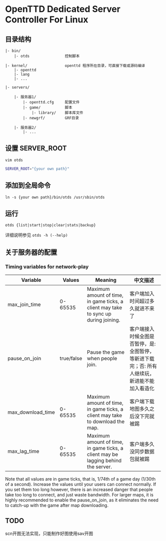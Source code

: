 # OpenTTD Dedicated Server Controller For Linux

## 目录结构

```
|- bin/
    |- otds                控制脚本

|- kernel/                 openttd 程序所在目录，可直接下载或源码编译
    |- openttd
    |- lang
    |- ...

|- servers/

    |- 服务器1/
        |- openttd.cfg     配置文件
        |- game/           脚本
            |- library/    脚本库文件
        |- newgrf/         GRF目录

    |- 服务器2/
        |- ...
```

## 设置 SERVER_ROOT

```
vim otds
```

```bash
SERVER_ROOT="{your own path}"
```

## 添加到全局命令

```
ln -s {your own path}/bin/otds /usr/sbin/otds
```

## 运行

```
otds {list|start|stop|clear|stats|backup}
```

详细说明参见 ```otds -h (--help)```

## 关于服务器的配置

### Timing variables for network-play

| Variable | Values | Meaning | 中文描述 |
|---|---|---|---|
| max_join_time | 0-65535 | Maximum amount of time, in game ticks, a client may take to sync up during joining. | 客户端加入时间超过多久就进不来了 |
| pause_on_join | true/false | Pause the game when people join. | 客户端接入时候全图是否暂停，是: 全图暂停，等新进下载完；否: 所有人继续玩，新进能不能加入看造化 |
| max_download_time | 0-65535 | Maximum amount of time, in game ticks, a client may take to download the map. | 客户端下载地图多久之后没下完就被踢 |
| max_lag_time | 0-65535 | Maximum amount of time, in game ticks, a client may be lagging behind the server. | 客户端多久没同步数据包就被踢 |

Note that all values are in game ticks, that is, 1/74th of a game day (1/30th of a second).
Increase the values until your users can connect normally. If you set them too long however, there is an increased danger that people take too long to connect, and just waste bandwidth.
For larger maps, it is highly recommended to enable the pause_on_join, as it eliminates the need to catch-up with the game after map downloading.

## TODO

scn开图无法实现，只能制作好图使用sav开图